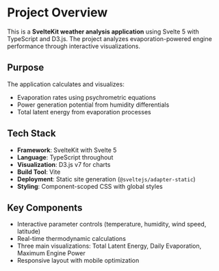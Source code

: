 # Project Overview

This is a **SvelteKit weather analysis application** using Svelte 5 with TypeScript and D3.js. The project analyzes evaporation-powered engine performance through interactive visualizations.

## Purpose
The application calculates and visualizes:
- Evaporation rates using psychrometric equations
- Power generation potential from humidity differentials
- Total latent energy from evaporation processes

## Tech Stack
- **Framework**: SvelteKit with Svelte 5
- **Language**: TypeScript throughout
- **Visualization**: D3.js v7 for charts
- **Build Tool**: Vite
- **Deployment**: Static site generation (`@sveltejs/adapter-static`)
- **Styling**: Component-scoped CSS with global styles

## Key Components
- Interactive parameter controls (temperature, humidity, wind speed, latitude)
- Real-time thermodynamic calculations
- Three main visualizations: Total Latent Energy, Daily Evaporation, Maximum Engine Power
- Responsive layout with mobile optimization